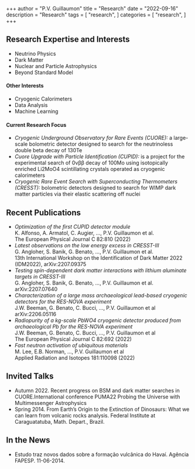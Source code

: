 +++
author = "P.V. Guillaumon"
title = "Research"
date = "2022-09-16"
description = "Research"
tags = [
    "research",
]
categories = [
    "research",
]
+++

## Research Expertise and Interests

* Neutrino Physics
* Dark Matter
* Nuclear and Particle Astrophysics
* Beyond Standard Model

#### Other Interests
* Cryogenic Calorimeters
* Data Analysis
* Machine Learning

#### Current Research Focus
* *Cryogenic Underground Observatory for Rare Events (CUORE):* a large-scale bolometric detector designed to search for the neutrinoless double beta decay of 130Te
* *Cuore Upgrade with Particle Identification (CUPID):* is a project for the experimental search of 0νββ decay of 100Mo using isotopically enriched Li2MoO4 scintillating crystals operated as cryogenic calorimeters
* *Cryogenic Rare Event Search with Superconducting Thermometers (CRESST):*  bolometric detectors designed to search for WIMP dark matter particles via their elastic scattering off nuclei

## Recent Publications
* *Optimization of the first CUPID detector module* \
K. Alfonso, A. Armatol, C. Augier, ..., P.V. Guillaumon et al.\
The European Physical Journal C 82:810 (2022)
* *Latest observations on the low energy excess in CRESST-III* \
G. Angloher, S. Banik, G. Benato, ..., P.V. Guillaumon et al. \
13th International Workshop on the Identification of Dark Matter 2022 (IDM2022), arXiv:2207.09375
* *Testing spin-dependent dark matter interactions with lithium aluminate targets in CRESST-III* \
G. Angloher, S. Banik, G. Benato, ..., P.V. Guillaumon et al. \
arXiv:2207.07640
* *Characterization of a large mass archaeological lead-based cryogenic detectors for the RES-NOVA experiment* \
J.W. Beeman, G. Benato, C. Bucci, ..., P.V. Guillaumon et al \
arXiv:2206.05116
* *Radiopurity of a kg-scale PbWO4 cryogenic detector produced from archaeological Pb for the RES-NOVA experiment* \
J.W. Beeman, G. Benato, C. Bucci, ..., P.V. Guillaumon et al \
The European Physical Journal C 82:692 (2022)
* *Fast neutron activation of ubiquitous materials* \
M. Lee, E.B. Norman, ..., P.V. Guillaumon et al \
Applied Radiation and Isotopes 181:110098 (2022)

## Invited Talks
* Autumn 2022. Recent progress on BSM and dark matter searches in CUORE.International conference PUMA22 Probing the Universe with Multimessenger Astrophysics
* Spring 2014. From Earth’s Origin to the Extinction of Dinosaurs: What we can learn from volcanic rocks analysis. Federal Institute at Caraguatatuba, Math. Depart., Brazil.

## In the News
* Estudo traz novos dados sobre a formação vulcânica do Havaí. Agência FAPESP. 11-06-2014.



